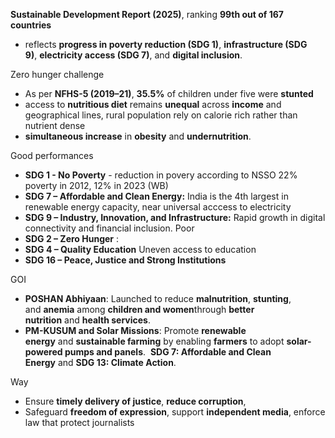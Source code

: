 **Sustainable Development Report (2025)**, ranking **99th out of 167 countries**
- reflects **progress in poverty reduction (SDG 1)**, **infrastructure (SDG 9)**, **electricity access (SDG 7)**, and **digital inclusion**.

Zero hunger challenge
- As per **NFHS-5 (2019–21)**, **35.5%** of children under five were **stunted**
- access to **nutritious diet** remains **unequal** across **income** and geographical lines, rural population rely on calorie rich rather than nutrient dense
- **simultaneous increase** in **obesity** and **undernutrition**.

Good performances
- **SDG 1 - No Poverty** - reduction in povery according to NSSO 22% poverty in 2012, 12% in 2023 (WB)
- **SDG 7 – Affordable and Clean Energy:** India is the 4th largest in renewable energy capacity, near universal acccess to electricity
- **SDG 9 – Industry, Innovation, and Infrastructure:** Rapid growth in digital connectivity and financial inclusion.
Poor
- **SDG 2 – Zero Hunger** : 
- **SDG 4 – Quality Education** Uneven access to education
- **SDG 16 – Peace, Justice and Strong Institutions** 

GOI
- **POSHAN Abhiyaan**: Launched to reduce **malnutrition**, **stunting**, and **anemia** among **children and women**through **better nutrition** and **health services**.
- **PM-KUSUM and Solar Missions**: Promote **renewable energy** and **sustainable farming** by enabling **farmers** to adopt **solar-powered pumps and panels**.  **SDG 7: Affordable and Clean Energy** and **SDG 13: Climate Action**.

Way
- Ensure **timely delivery of justice**, **reduce corruption**,
- Safeguard **freedom of expression**, support **independent media**, enforce law that protect journalists